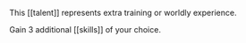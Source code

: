 This [[talent]] represents extra training or worldly experience.

Gain 3 additional [[skills]] of your choice.
